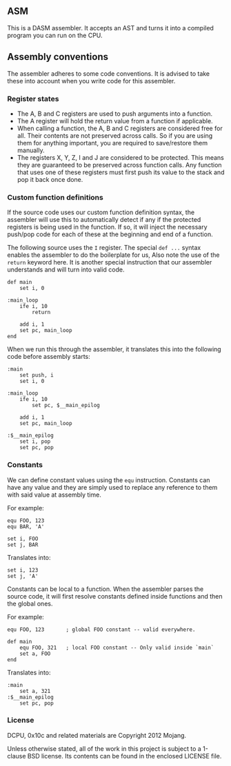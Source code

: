 ## ASM

This is a DASM assembler. It accepts an AST and turns it into a
compiled program you can run on the CPU.


## Assembly conventions

The assembler adheres to some code conventions.
It is advised to take these into account when you write code for this
assembler.


### Register states

* The A, B and C registers are used to push arguments into a function.
* The A register will hold the return value from a function if applicable.
* When calling a function, the A, B and C registers are considered free
  for all. Their contents are not preserved across calls. So if you are
  using them for anything important, you are required to save/restore them
  manually.
* The registers X, Y, Z, I and J are considered to be protected.
  This means they are guaranteed to be preserved across function calls.
  Any function that uses one of these registers must first push its value
  to the stack and pop it back once done.


### Custom function definitions

If the source code uses our custom function definition syntax, the
assembler will use this to automatically detect if any if the protected
registers is being used in the function. If so, it will inject the
necessary push/pop code for each of these at the beginning and end of
a function.

The following source uses the `I` register. The special `def ...` syntax
enables the assembler to do the boilerplate for us, Also note the use
of the `return` keyword here. It is another special instruction that our
assembler understands and will turn into valid code.

    def main
    	set i, 0
	
    :main_loop
    	ife i, 10
    		return
    	
    	add i, 1
    	set pc, main_loop
    end

When we run this through the assembler, it translates this into the
following code before assembly starts:

    :main
    	set push, i
    	set i, 0
	
    :main_loop
    	ife i, 10
    		set pc, $__main_epilog
    	
    	add i, 1
    	set pc, main_loop
	
    :$__main_epilog
		set i, pop
		set pc, pop


### Constants

We can define constant values using the `equ` instruction.
Constants can have any value and they are simply used to replace
any reference to them with said value at assembly time.

For example:

	equ FOO, 123
	equ BAR, 'A'
	
	set i, FOO
	set j, BAR

Translates into:
	
	set i, 123
	set j, 'A'

Constants can be local to a function. When the assembler parses the source
code, it will first resolve constants defined inside functions and then
the global ones.

For example:

	equ FOO, 123       ; global FOO constant -- valid everywhere.
	
	def main
		equ FOO, 321   ; local FOO constant -- Only valid inside `main`
		set a, FOO
	end

Translates into:
	
	:main
		set a, 321
	:$__main_epilog
		set pc, pop


### License

DCPU, 0x10c and related materials are Copyright 2012 Mojang.

Unless otherwise stated, all of the work in this project is subject to a
1-clause BSD license. Its contents can be found in the enclosed LICENSE file.
